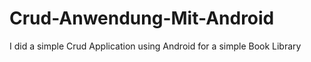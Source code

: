 # Crud-Anwendung-Mit-Android
I did a simple Crud Application using Android for a simple Book Library
